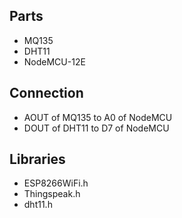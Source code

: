 ## Parts

-  MQ135 
-  DHT11
-  NodeMCU-12E

## Connection

-  AOUT of MQ135 to A0 of NodeMCU
-  DOUT of DHT11 to D7 of NodeMCU

## Libraries

-  ESP8266WiFi.h
-  Thingspeak.h
-  dht11.h



